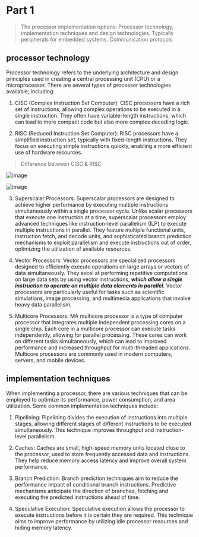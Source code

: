 # Part 1
> The processor implementation options: Processor technology, implementation techniques and design technologies. Typically peripherals for embedded systems. Communication protocols

## processor technology
Processor technology refers to the underlying architecture and design principles used in creating a central processing unit (CPU) or a microprocessor. There are several types of processor technologies available, including:

1. CISC (Complex Instruction Set Computer): CISC processors have a rich set of instructions, allowing complex operations to be executed in a single instruction. They often have variable-length instructions, which can lead to more compact code but also more complex decoding logic.

2. RISC (Reduced Instruction Set Computer): RISC processors have a simplified instruction set, typically with fixed-length instructions. They focus on executing simple instructions quickly, enabling a more efficient use of hardware resources.

> Difference between CISC & RISC

![image](https://github.com/Darwish-md/State-Exam-2023/assets/72353586/f68d46a0-200c-4330-abde-ddea8f7b8ec2)

![image](https://github.com/Darwish-md/State-Exam-2023/assets/72353586/c30c4632-e5d6-4154-9458-8569a50608ba)

3. Superscalar Processors: Superscalar processors are designed to achieve higher performance by executing multiple instructions simultaneously within a single processor cycle. Unlike scalar processors that execute one instruction at a time, superscalar processors employ advanced techniques like instruction-level parallelism (ILP) to execute multiple instructions in parallel. They feature multiple functional units, instruction fetch, and decode units, and sophisticated branch prediction mechanisms to exploit parallelism and execute instructions out of order, optimizing the utilization of available resources.

4. Vector Processors: Vector processors are specialized processors designed to efficiently execute operations on large arrays or vectors of data simultaneously. They excel at performing repetitive computations on large data sets by using vector instructions, ***which allow a single instruction to operate on multiple data elements in parallel***. Vector processors are particularly useful for tasks such as scientific simulations, image processing, and multimedia applications that involve heavy data parallelism.

5. Multicore Processors: MA multicore processor is a type of computer processor that integrates multiple independent processing cores on a single chip. Each core in a multicore processor can execute tasks independently, allowing for parallel processing. These cores can work on different tasks simultaneously, which can lead to improved performance and increased throughput for multi-threaded applications. Multicore processors are commonly used in modern computers, servers, and mobile devices.

## implementation techniques
When implementing a processor, there are various techniques that can be employed to optimize its performance, power consumption, and area utilization. Some common implementation techniques include:

1. Pipelining: Pipelining divides the execution of instructions into multiple stages, allowing different stages of different instructions to be executed simultaneously. This technique improves throughput and instruction-level parallelism.

2. Caches: Caches are small, high-speed memory units located close to the processor, used to store frequently accessed data and instructions. They help reduce memory access latency and improve overall system performance.

3. Branch Prediction: Branch prediction techniques aim to reduce the performance impact of conditional branch instructions. Predictive mechanisms anticipate the direction of branches, fetching and executing the predicted instructions ahead of time.

4. Speculative Execution: Speculative execution allows the processor to execute instructions before it is certain they are required. This technique aims to improve performance by utilizing idle processor resources and hiding memory latency.


